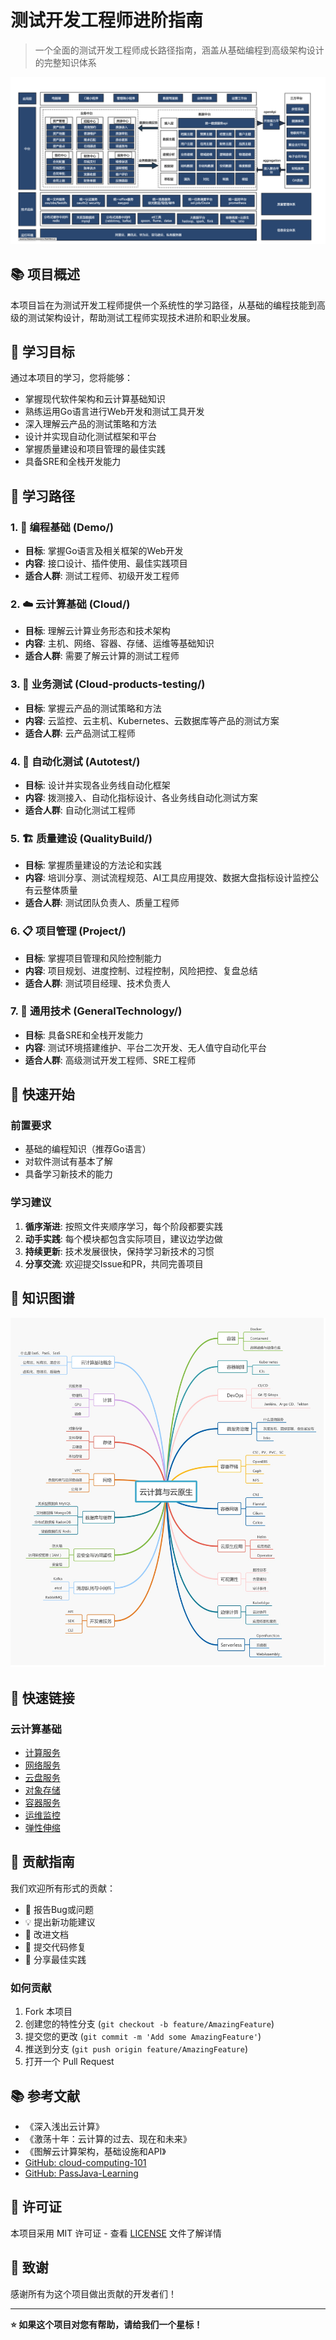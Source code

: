 # 测试开发工程师进阶指南

> 一个全面的测试开发工程师成长路径指南，涵盖从基础编程到高级架构设计的完整知识体系

![测试开发工程师进阶路径](img/%E5%A4%A7%E5%9E%8B%E5%BA%94%E7%94%A8%E8%BD%AF%E4%BB%B6%E6%9E%B6%E6%9E%84%E5%9B%BE.png)

## 📚 项目概述

本项目旨在为测试开发工程师提供一个系统性的学习路径，从基础的编程技能到高级的测试架构设计，帮助测试工程师实现技术进阶和职业发展。

## 🎯 学习目标

通过本项目的学习，您将能够：
- 掌握现代软件架构和云计算基础知识
- 熟练运用Go语言进行Web开发和测试工具开发
- 深入理解云产品的测试策略和方法
- 设计并实现自动化测试框架和平台
- 掌握质量建设和项目管理的最佳实践
- 具备SRE和全栈开发能力

## 📁 学习路径

### 1. 🚀 编程基础 (Demo/)
- **目标**: 掌握Go语言及相关框架的Web开发
- **内容**: 接口设计、插件使用、最佳实践项目
- **适合人群**: 测试工程师、初级开发工程师

### 2. ☁️ 云计算基础 (Cloud/)
- **目标**: 理解云计算业务形态和技术架构
- **内容**: 主机、网络、容器、存储、运维等基础知识
- **适合人群**: 需要了解云计算的测试工程师

### 3. 🧪 业务测试 (Cloud-products-testing/)
- **目标**: 掌握云产品的测试策略和方法
- **内容**: 云监控、云主机、Kubernetes、云数据库等产品的测试方案
- **适合人群**: 云产品测试工程师

### 4. 🤖 自动化测试 (Autotest/)
- **目标**: 设计并实现各业务线自动化框架
- **内容**: 拨测接入、自动化指标设计、各业务线自动化测试方案
- **适合人群**: 自动化测试工程师

### 5. 🏗️ 质量建设 (QualityBuild/)
- **目标**: 掌握质量建设的方法论和实践
- **内容**: 培训分享、测试流程规范、AI工具应用提效、数据大盘指标设计监控公有云整体质量
- **适合人群**: 测试团队负责人、质量工程师

### 6. 📋 项目管理 (Project/)
- **目标**: 掌握项目管理和风险控制能力
- **内容**: 项目规划、进度控制、过程控制，风险把控、复盘总结
- **适合人群**: 测试项目经理、技术负责人

### 7. 🔧 通用技术 (GeneralTechnology/)
- **目标**: 具备SRE和全栈开发能力
- **内容**: 测试环境搭建维护、平台二次开发、无人值守自动化平台
- **适合人群**: 高级测试开发工程师、SRE工程师

## 🚀 快速开始

### 前置要求
- 基础的编程知识（推荐Go语言）
- 对软件测试有基本了解
- 具备学习新技术的能力

### 学习建议
1. **循序渐进**: 按照文件夹顺序学习，每个阶段都要实践
2. **动手实践**: 每个模块都包含实际项目，建议边学边做
3. **持续更新**: 技术发展很快，保持学习新技术的习惯
4. **分享交流**: 欢迎提交Issue和PR，共同完善项目

## 📖 知识图谱

![云原生知识图谱](img/%E4%BA%91%E5%8E%9F%E7%94%9F%E7%9F%A5%E8%AF%86%E5%9B%BE%E8%B0%B1.jpg)

## 🔗 快速链接

### 云计算基础
- [计算服务](cloud/%E8%AE%A1%E7%AE%97.md)
- [网络服务](cloud/%E7%BD%91%E7%BB%9C.md)
- [云盘服务](cloud/%E4%BA%91%E7%9B%98.md)
- [对象存储](cloud/%E5%AF%B9%E8%B1%A1%E5%AD%98%E5%82%A8.md)
- [容器服务](cloud/%E5%AE%B9%E5%99%A8.md)
- [运维监控](cloud/%E8%BF%90%E7%BB%B4%E4%B8%8E%E7%9B%91%E6%8E%A7.md)
- [弹性伸缩](cloud/%E5%BC%B9%E6%80%A7%E4%BC%B8%E7%BC%A9%E4%B8%8E%E8%B4%9F%E8%BD%BD%E5%9D%87%E8%A1%A1.md)

## 🤝 贡献指南

我们欢迎所有形式的贡献：

- 🐛 报告Bug或问题
- 💡 提出新功能建议
- 📝 改进文档
- 🔧 提交代码修复
- 🌟 分享最佳实践

### 如何贡献
1. Fork 本项目
2. 创建您的特性分支 (`git checkout -b feature/AmazingFeature`)
3. 提交您的更改 (`git commit -m 'Add some AmazingFeature'`)
4. 推送到分支 (`git push origin feature/AmazingFeature`)
5. 打开一个 Pull Request

## 📚 参考文献

- 《深入浅出云计算》
- 《激荡十年：云计算的过去、现在和未来》
- 《图解云计算架构，基础设施和API》
- [GitHub: cloud-computing-101](https://github.com/ZJU2022/cloud-computing-101)
- [GitHub: PassJava-Learning](https://github.com/Jackson0714/PassJava-Learning)

## 📄 许可证

本项目采用 MIT 许可证 - 查看 [LICENSE](LICENSE) 文件了解详情

## 🙏 致谢

感谢所有为这个项目做出贡献的开发者们！

---

**⭐ 如果这个项目对您有帮助，请给我们一个星标！**





